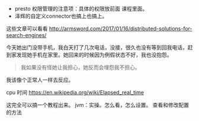 - presto 权限管理的注意项：具体的权限放前面  课程里面。
- 泽辉的自定义connector也搞上也搞上。


这些文章可以看看
http://armsword.com/2017/01/16/distributed-solutions-for-search-engines/

今天她出门没带手机，我白天打了几次电话，没接，很久也没有等到回我电话，赶到家发现她手机在家里。她回来的时候因为例假状态不好，我也没抱怨。
>我如果没有怪她让我担心，她反而会埋怨我不担心。

我该像个正常人一样去反应。


cpu 时间
https://en.wikipedia.org/wiki/Elapsed_real_time


这完全可以搞一个教程出来。
jvm：实操。怎么看，怎么设置。
查看和修改配置的方法
